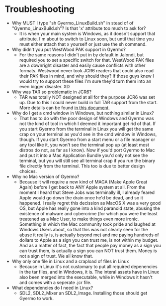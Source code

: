 # Troubleshooting



- Why MUST I type "sh Gyermo_LinuxBuild.sh" in stead of of "Gyermo_LinuxBuild.sh"? Is that 'x' attribute too much to ask for? 
  - It is when your main system is Windows, as it doesn't support that attribute. I'm about to switch to Linux soon, but until that time you must either attach that x yourself or just use the sh command.
- Why didn't you put WestWood PAK support in Gyermo?
  - For the same reasons I didn't put in by default in Jalondi, but required you to set a specific switch for that. WestWood PAK files are a downright disaster and easily cause conflicts with other formats. Westwood never took JCR6 readers that could also read their PAK files in mind, and why should they? If those guys knew I would try to support these files I'm sure they'd turn them into an even bigger disaster. XD
- Why was TAR so problematic in JCR6?
  - TAR was totally NOT designed at all for the purpose JCR6 was set up. Due to this I could never build in full TAR support from the start. More details can be found [in this document](https://github.com/Slyvina/JCR6/blob/main/Docs/TAR.md).
- Why do I get a cmd window in Windows, but nothing similar in Linux?
  - That has to do with the poor design of Windows and Gyermo was not the kind of tool in which I deemed it important get rid of that. If you start Gyermo from the terminal in Linux you will get the same crap on your terminal as you'd see in the cmd window in Windows, though. If you start Gyermo from a start menu or a file manager or any tool like it, you won't see the terminal pop up (at least most distros do not, as far as I know). Now if you'd port Gyermo to Mac and put it into a Mac Application Bundle you'd only not see the terminal, but you will still see all terminal crap if you run the binary file directly from the terminal. This too is due to better design choices.
- Why no Mac version of Gyermo?
  - Because it will require a new kind of MAGA (Make Apple Great Again) before I get back to ANY Apple system at all. From the moment I heard that Steve Jobs was terminally ill, I already feared Apple would go down the drain once he'd be dead, and so it happened. I really regret this decission as MacOS X was a very good OS, but Apple has really gone into a kind paranoid state, abusing the existence of malware and cybercrime (for which you were the least treatened as a Mac User, to make things even more ironic. Something in which the Mac community took pride and laughed at Windows Users about, so that this was not clearly seen for the abuse it really is, is actually beyond me) and me paying hundreds of dollars to Apple as a sign you can trust me, is not within my budget. And as a matter of fact, the fact that people pay money as a sign you can trust them, is actually a sign you can NOT trust them. Money is not a sign of trust. We all know that.
- Why only one file in Linux and a crapload of files in Linux
  - Because in Linux it's not customary to put all required depenencies in the tar files, and in Windows, it is. The interal assets have in Linux also been merged into the executable, while in Windows it hasn't and comes with a seperate .jcr file.
- What dependencies do I need in Linux?
  - SDL2, SDL2_Mixer an SDL2_Image. Installing those should get Gyermo to work.


